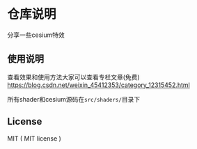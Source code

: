# 仓库说明

分享一些cesium特效

## 使用说明

查看效果和使用方法大家可以查看专栏文章(免费)
https://blog.csdn.net/weixin_45412353/category_12315452.html

所有shader和cesium源码在`src/shaders/`目录下


## License
MIT ( MIT license )